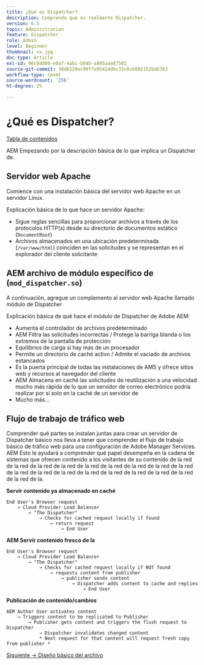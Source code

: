 ```yaml
---
title: ¿Qué es Dispatcher?
description: Comprenda qué es realmente Dispatcher.
version: 6.5
topic: Administration
feature: Dispatcher
role: Admin
level: Beginner
thumbnail: xx.jpg
doc-type: Article
exl-id: 96c8dd09-e0a7-4abc-b04b-a805aaa67502
source-git-commit: 30d6120ec99f7a95414dbc31c0cb002152bd6763
workflow-type: tm+mt
source-wordcount: '256'
ht-degree: 2%

---
```


# ¿Qué es Dispatcher?

[Tabla de contenidos](./overview.md)

AEM Empezando por la descripción básica de lo que implica un Dispatcher de.

## Servidor web Apache

Comience con una instalación básica del servidor web Apache en un servidor Linux.

Explicación básica de lo que hace un servidor Apache:

- Sigue reglas sencillas para proporcionar archivos a través de los protocolos HTTP(s) desde su directorio de documentos estático (`DocumentRoot`)
- Archivos almacenados en una ubicación predeterminada (`/var/www/html`) coinciden en las solicitudes y se representan en el explorador del cliente solicitante




## AEM archivo de módulo específico de (`mod_dispatcher.so`)

A continuación, agregue un complemento al servidor web Apache llamado módulo de Dispatcher

Explicación básica de qué hace el módulo de Dispatcher de Adobe AEM:

- Aumenta el controlador de archivos predeterminado
- AEM Filtra las solicitudes incorrectas / Protege la barriga blanda o los extremos de la pantalla de protección
- Equilibrios de carga si hay más de un procesador
- Permite un directorio de caché activo / Admite el vaciado de archivos estancados
- Es la puerta principal de todas las instalaciones de AMS y ofrece sitios web y recursos al navegador del cliente
- AEM Almacena en caché las solicitudes de reutilización a una velocidad mucho más rápida de lo que un servidor de correo electrónico podría realizar por sí solo en la caché de un servidor de
- Mucho más...

## Flujo de trabajo de tráfico web

Comprender qué partes se instalan juntas para crear un servidor de Dispatcher básico nos lleva a tener que comprender el flujo de trabajo básico de tráfico web para una configuración de Adobe Manager Services.
AEM Esto le ayudará a comprender qué papel desempeña en la cadena de sistemas que ofrecen contenido a los visitantes de su contenido de la red de la red de la red de la red de la red de la red de la red de la red de la red de la red de la red de la red de la red de la red de la red de la red de la red de la red de la.

<b>Servir contenido ya almacenado en caché</b>

```
End User's Browser request 
    → Cloud Provider Load Balancer 
        → "The Dispatcher" 
            → Checks for cached request locally if found 
                → return request 
                    → End User
```

<b>AEM Servir contenido fresco de la</b>

```
End User's Browser request 
    → Cloud Provider Load Balancer 
        → "The Dispatcher" 
            → Checks for cached request locally if NOT found 
                → requests content from publisher 
                    → publisher sends content 
                        → Dispatcher adds content to cache and replies 
                            → End User
```

<b>Publicación de contenido/cambios</b>

```
AEM Author User activates content 
    → Triggers content to be replicated to Publisher 
        → Publisher gets content and triggers the flush request to Dispatcher 
            → Dispatcher invalidates changed content 
            * Next request for that content will request fresh copy from publisher *
```

[Siguiente -> Diseño básico del archivo](./basic-file-layout.md)
